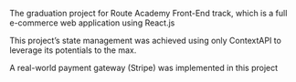 The graduation project for Route Academy Front-End track, which is a full e-commerce web application using React.js

This project’s state management was achieved using only ContextAPI to leverage its potentials to the max.

A real-world payment gateway (Stripe) was implemented in this project
